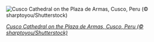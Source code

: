
![Cusco Cathedral on the Plaza de Armas, Cusco, Peru (© sharptoyou/Shutterstock)](https://cn.bing.com//th?id=OHR.CuscoCathedral_EN-US0974073247_1920x1080.jpg&rf=LaDigue_1920x1080.jpg&pid=hp)

*[Cusco Cathedral on the Plaza de Armas, Cusco, Peru (© sharptoyou/Shutterstock)](https://www.bing.com/search?q=cusco+peru+plaza+de+armas&FORM=hpcapt&filters=HpDate%3a%2220210924_0700%22)*
